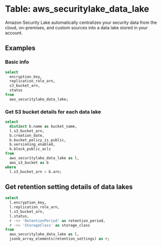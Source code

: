 # Table: aws_securitylake_data_lake

Amazon Security Lake automatically centralizes your security data from the cloud, on-premises, and custom sources into a data lake stored in your account.

## Examples

### Basic info

```sql
select
  encryption_key,
  replication_role_arn,
  s3_bucket_arn,
  status
from
  aws_securitylake_data_lake;
```

### Get S3 bucket details for each data lake

```sql
select
  distinct b.name as bucket_name,
  l.s3_bucket_arn,
  b.creation_date,
  b.bucket_policy_is_public,
  b.versioning_enabled,
  b.block_public_acls
from
  aws_securitylake_data_lake as l,
  aws_s3_bucket as b
where
  l.s3_bucket_arn = b.arn;
```

## Get retention setting details of data lakes

```sql
select
  l.encryption_key,
  l.replication_role_arn,
  l.s3_bucket_arn,
  l.status,
  r ->> 'RetentionPeriod' as retention_period,
  r ->> 'StorageClass' as storage_class
from
  aws_securitylake_data_lake as l,
  jsonb_array_elements(retention_settings) as r;
```